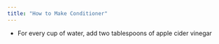```yaml
---
title: "How to Make Conditioner"
---
```


* For every cup of water, add two tablespoons of apple cider vinegar
